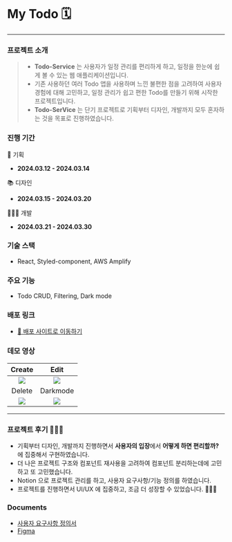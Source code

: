 # My Todo 🗓

---

### 프로젝트 소개

> - **Todo-Service** 는 사용자가 일정 관리를 편리하게 하고, 일정을 한눈에 쉽게 볼 수 있는 웹 애플리케이션입니다. 
> - 기존 사용하던 여러 Todo 앱을 사용하며 느낀 불편한 점을 고려하여 사용자 경험에 대해 고민하고, 일정 관리가 쉽고 편한 Todo를 만들기 위해 시작한 프로젝트입니다.
> - **Todo-SerVice** 는 단기 프로젝트로 기획부터 디자인, 개발까지 모두 혼자하는 것을 목표로 진행하였습니다. 

### 진행 기간

📄 기획  
- **2024.03.12 - 2024.03.14**

📚 디자인  
- **2024.03.15 - 2024.03.20**

👩🏻‍💻 개발  
- **2024.03.21 - 2024.03.30**

### 기술 스택

- React, Styled-component, AWS Amplify

### 주요 기능

- Todo CRUD, Filtering, Dark mode

### 배포 링크

- [🔗 배포 사이트로 이동하기](https://todo.jung-gyeongju.com)

### 데모 영상

|Create|                                               Edit                                                |
|:-:|:-------------------------------------------------------------------------------------------------:|
|![](https://github.com/jkj1230/todo-service/assets/127480050/cd67245b-bea8-4498-bb94-35cfd4461477) |![](https://github.com/jkj1230/todo-service/assets/127480050/72319f6a-7d47-461e-8631-b955ca252ad1) |
|Delete|                                             Darkmode                                              |
|![](https://github.com/jkj1230/todo-service/assets/127480050/802320d1-a061-4591-bf21-33a5ff6c1624)|![](https://github.com/jkj1230/todo-service/assets/127480050/91afc3a1-9852-4478-b44c-4941f0bbef0d) |

------------

### 프로젝트 후기 🙇🏻‍♀️

- 기획부터 디자인, 개발까지 진행하면서 **사용자의 입장**에서 **어떻게 하면 편리할까?** 에 집중해서 구현하였습니다.
- 더 나은 프로젝트 구조와 컴포넌트 재사용을 고려하여 컴포넌트 분리하는데에 고민하고 또 고민했습니다.
- Notion 으로 프로젝트 관리를 하고, 사용자 요구사항/기능 정의를 하였습니다.
- 프로젝트를 진행하면서 UI/UX 에 집중하고, 조금 더 성장할 수 있었습니다. 👩🏻‍💻

### Documents

- [사용자 요구사항 정의서](https://www.notion.so/c9f08ecf0451430893af9c3f6206229a?pvs=4)
- [Figma](https://www.figma.com/file/pUqMQkXPpaZtXJSSrktPhQ/Todo?type=design&node-id=0%3A1&mode=dev&t=AxyoVvZ1IxoXZ3HW-1)
